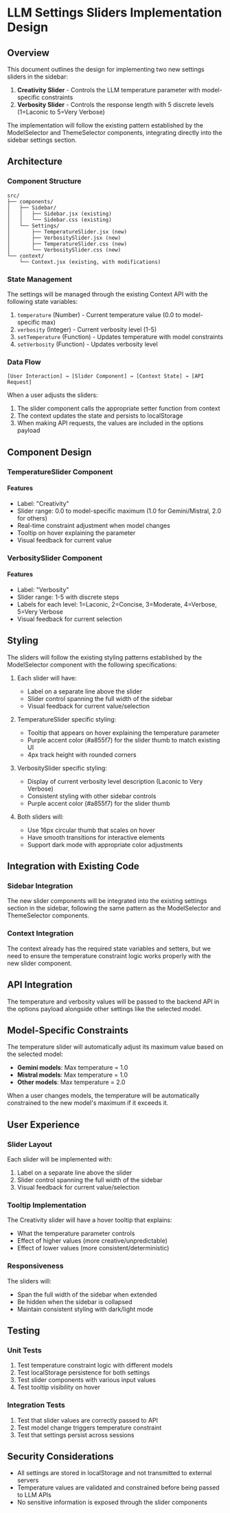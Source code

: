 # LLM Settings Sliders Implementation Design

## Overview

This document outlines the design for implementing two new settings sliders in the sidebar:
1. **Creativity Slider** - Controls the LLM temperature parameter with model-specific constraints
2. **Verbosity Slider** - Controls the response length with 5 discrete levels (1=Laconic to 5=Very Verbose)

The implementation will follow the existing pattern established by the ModelSelector and ThemeSelector components, integrating directly into the sidebar settings section.

## Architecture

### Component Structure
```
src/
├── components/
│   ├── Sidebar/
│   │   ├── Sidebar.jsx (existing)
│   │   └── Sidebar.css (existing)
│   └── Settings/
│       ├── TemperatureSlider.jsx (new)
│       ├── VerbositySlider.jsx (new)
│       ├── TemperatureSlider.css (new)
│       └── VerbositySlider.css (new)
└── context/
    └── Context.jsx (existing, with modifications)
```

### State Management

The settings will be managed through the existing Context API with the following state variables:

1. `temperature` (Number) - Current temperature value (0.0 to model-specific max)
2. `verbosity` (Integer) - Current verbosity level (1-5)
3. `setTemperature` (Function) - Updates temperature with model constraints
4. `setVerbosity` (Function) - Updates verbosity level

### Data Flow
```
[User Interaction] → [Slider Component] → [Context State] → [API Request]
```

When a user adjusts the sliders:
1. The slider component calls the appropriate setter function from context
2. The context updates the state and persists to localStorage
3. When making API requests, the values are included in the options payload

## Component Design

### TemperatureSlider Component

#### Features
- Label: "Creativity"
- Slider range: 0.0 to model-specific maximum (1.0 for Gemini/Mistral, 2.0 for others)
- Real-time constraint adjustment when model changes
- Tooltip on hover explaining the parameter
- Visual feedback for current value

### VerbositySlider Component

#### Features
- Label: "Verbosity"
- Slider range: 1-5 with discrete steps
- Labels for each level: 1=Laconic, 2=Concise, 3=Moderate, 4=Verbose, 5=Very Verbose
- Visual feedback for current selection

## Styling

The sliders will follow the existing styling patterns established by the ModelSelector component with the following specifications:

1. Each slider will have:
   - Label on a separate line above the slider
   - Slider control spanning the full width of the sidebar
   - Visual feedback for current value/selection

2. TemperatureSlider specific styling:
   - Tooltip that appears on hover explaining the temperature parameter
   - Purple accent color (#a855f7) for the slider thumb to match existing UI
   - 4px track height with rounded corners

3. VerbositySlider specific styling:
   - Display of current verbosity level description (Laconic to Very Verbose)
   - Consistent styling with other sidebar controls
   - Purple accent color (#a855f7) for the slider thumb

4. Both sliders will:
   - Use 16px circular thumb that scales on hover
   - Have smooth transitions for interactive elements
   - Support dark mode with appropriate color adjustments

## Integration with Existing Code

### Sidebar Integration

The new slider components will be integrated into the existing settings section in the sidebar, following the same pattern as the ModelSelector and ThemeSelector components.

### Context Integration

The context already has the required state variables and setters, but we need to ensure the temperature constraint logic works properly with the new slider component.

## API Integration

The temperature and verbosity values will be passed to the backend API in the options payload alongside other settings like the selected model.

## Model-Specific Constraints

The temperature slider will automatically adjust its maximum value based on the selected model:

- **Gemini models**: Max temperature = 1.0
- **Mistral models**: Max temperature = 1.0
- **Other models**: Max temperature = 2.0

When a user changes models, the temperature will be automatically constrained to the new model's maximum if it exceeds it.

## User Experience

### Slider Layout
Each slider will be implemented with:
1. Label on a separate line above the slider
2. Slider control spanning the full width of the sidebar
3. Visual feedback for current value/selection

### Tooltip Implementation
The Creativity slider will have a hover tooltip that explains:
- What the temperature parameter controls
- Effect of higher values (more creative/unpredictable)
- Effect of lower values (more consistent/deterministic)

### Responsiveness
The sliders will:
- Span the full width of the sidebar when extended
- Be hidden when the sidebar is collapsed
- Maintain consistent styling with dark/light mode

## Testing

### Unit Tests
1. Test temperature constraint logic with different models
2. Test localStorage persistence for both settings
3. Test slider components with various input values
4. Test tooltip visibility on hover

### Integration Tests
1. Test that slider values are correctly passed to API
2. Test model change triggers temperature constraint
3. Test that settings persist across sessions

## Security Considerations

- All settings are stored in localStorage and not transmitted to external servers
- Temperature values are validated and constrained before being passed to LLM APIs
- No sensitive information is exposed through the slider components
